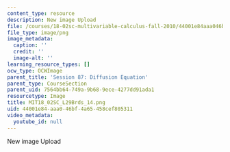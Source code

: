 ```yaml
---
content_type: resource
description: New image Upload
file: /courses/18-02sc-multivariable-calculus-fall-2010/44001e84aaa046bf4a65458cef805311_MIT18_02SC_L29Brds_14.png
file_type: image/png
image_metadata:
  caption: ''
  credit: ''
  image-alt: ''
learning_resource_types: []
ocw_type: OCWImage
parent_title: 'Session 87: Diffusion Equation'
parent_type: CourseSection
parent_uid: 7564bb64-749a-9b68-9ece-4277dd91ada1
resourcetype: Image
title: MIT18_02SC_L29Brds_14.png
uid: 44001e84-aaa0-46bf-4a65-458cef805311
video_metadata:
  youtube_id: null
---
```

New image Upload

